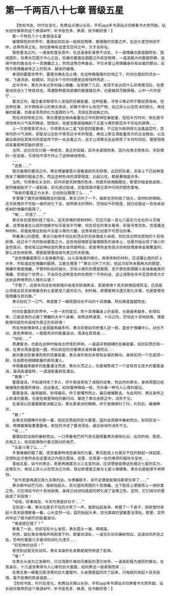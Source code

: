 # 第一千两百八十七章 晋级五星
        【告知书友，时代在变化，免费站点难以长存，手机app多书源站点切换看书大势所趋，站长给你推荐的这个换源APP，听书音色多、换源、找书都好使！】
       第一千两百八十七章晋级五星
       璀璨银色的世界中，雷霆如同巨龙一般疯狂咆哮，轰隆隆的惊雷之声，在这片虚空响彻不休，这等奇异之处，怕也是唯有这虚无空间之中，方才会存在。
       银色雷池之内，一道身影盘坐其中，在这道身影身旁不远处，十一道傀儡也是盘腿而坐，围成圆形，将萧炎包围于中心之处，狂暴的雷霆在圆圈之外疯狂咆哮，一道道粗大的雷霆怒蟒，连绵不断的轰击在十一具傀儡之上，然而这等恐怖轰击，不仅未曾让得傀儡身形有丝毫的颤动，反而令得傀儡身体之上的色泽，越发的璀璨。
       单调的雷霆世界中，雷霆仿佛永无止境，在这种轰隆隆的巨响之下，时间也是如同流水一般，飞速流逝，眨眼间，将近半个月时间便是这般悄然而逝...
       这半月中，萧炎并未过多的操心傀儡，在观察了几日，发现不会出现什么异常情况后，他便是闭目进入了修炼状态，周遭那种震耳欲聋的轰隆隆巨声，也是被其尽数屏蔽，心中一片的安宁...
       雷池之内，蕴含着浓郁得令人发指的狂暴能量，这种能量，寻常斗尊必然不敢轻易吸纳，但这种狂暴，对于拥有异火的萧炎来说，却算不得什么危险产物，经过异火以及焚决的炼化，再狂暴的能量，也是会乖乖的化为温顺的斗气，流淌在其经脉之内。
       而在闭目修炼之间，萧炎便是在吸纳着雷池之中的那种狂暴能量，短短半月时间，倒也是令得他体内斗气有所精进，隐隐间，他甚至都是碰触到了五星斗尊的那层并不存在的屏障...
       上一次吞噬骨灵冷火，令得萧炎从二星飞跃至四星巅峰，不过在为紫研炼化龙凰晶层时，其体内的斗气消耗，却是足以达到平常将近半年的程度，再加上那五滴能量庞大的古龙精血，以及最后紫研在其体内所遗留而下的一丝龙凰之力，这才让得萧炎在此修炼了半月时间后，便是隐隐间有着那种突破的感觉...
       当然，这也仅仅只是一种感觉，真正的突破，却并未紧随而来，因为在萧炎修炼间，天妖傀的一些变故，令得他不得不终止了这种继续修炼。
       ...
       “这是...”
       银光璀璨的雷池之内，萧炎微皱着眉头望着面前的天妖傀，此刻的后者，浑身上下已经再度焕发了耀眼的暗金之色，而且这种色泽的深厚程度，比起以往，都是要强盛许多。
       当然，令得萧炎关注的，却并非是天妖傀的色泽，而是天妖傀胸膛处，那里的暗金色皮肤，居然被崩裂开了一道裂缝，目光透过裂缝，还能隐隐间看见其中闪烁的银色雷电。
       “吸收的雷霆之力太多，已经到达极限了么...”
       手掌摸了摸天妖傀胸膛处的裂缝，萧炎沉吟了一下，旋即无奈的摇了摇头，受材料的限制，这天妖傀并不可能一直的进化下去，按照萧炎的预料，恐怕如今的程度，就已经是这一具他亲自炼制的傀儡的极限了。
       “唉...可惜了...”
       萧炎有些遗憾的摇了摇头，这天妖傀的炼制材料，仅仅只是一具七八星实力左右的斗宗强者，这等强者在以前的他眼中似乎是高不可攀，但在现在的萧炎看来，却是寻常货色，凭借着这种材料，却是能够达到如今五星斗尊的力量，这原本就已经是不可思议的事。
       带着满心的遗憾，萧炎只能伸手将达到顶点的天妖傀收入纳戒，然后目光转向其他的十具地妖傀，经过半个月的吸纳雷霆之力，这些地妖傀那呈璀璨银色的身体上，也是开始出现了细小的金色斑点，曾经有过这种经验的萧炎自然是明白，若是等到金色斑点将地妖傀身体金属覆盖时，那么这些地妖傀，便是能够晋级成为真正的天妖傀。
       “这些傀儡是那位斗圣强者所留，以斗圣强者的眼光，用来炼制的材料，应该要比我的好上许多，不知道这些傀儡的极限，又是在哪里？”萧炎沉吟了片刻，但此次却并未报再大的期望，傀儡毕竟是傀儡，不管材料如何强大，恐怕斗尊阶别便是极限，至于那些能够跟斗圣强者媲美的傀儡，恐怕这个世界上，不会存在这种变态的东西吧？不然的话，这让得那些辛辛苦苦修炼方才达到这种境界的人情何以堪？
       “不管了，还是先将这些地妖傀升级成天妖傀再说，若是使用十具天妖傀组成阵法，应该能让得我这具天妖傀暴涨到七星甚至八星的实力，到时候，即便是再次遇见那九天尊，也是能够凭借傀儡与其抗衡。”
       萧炎轻叹了一口气，再度瞥了一眼周围动也不动的十具傀儡，然后再度盘腿而坐。
       ......
       时间在雷霆的世界中，一天一天的度过，而十具傀儡身上的金斑，也是越来越多，到得后来，已是逐渐的占据了傀儡的大半个身躯，按照这种速度，十日之内，恐怕这十具地妖傀，便是能够彻底的升级成为真正的天妖傀！
       而在地妖傀身体上金斑越来越多时，萧炎却是如同老僧入定一般，盘坐于傀儡中心，动也不动，面色肃穆间，一股股奇异的能量波动，荡漾在其周身...
       “咕咕...”
       周遭雷池，也是在这种时候发出奇怪的声响，一道道异常磅礴的狂暴能量，如同实质匹练一般，在萧炎周身盘旋一圈，然后疯狂的对着萧炎身体暴涌而出...
       面对着这些暴涌而来的狂暴能量，萧炎身形依旧未曾有丝毫的移动，身体如同一个无底洞一般，任由那些磅礴能量的疯狂灌入。
       伴随着越来越多的能量灌注而进，萧炎头顶之上，也是凝聚成了一个足有百丈庞大的雷霆漩涡，漩涡高速旋转，一道道能量疯狂涌出。
       “轰轰！”
       雷霆漩涡，不知道持续了多久，终于是逐渐有了减弱的迹象，而此时的萧炎，身体周围已经被摧残的雷霆所缭绕，远远看去，如同雷神降临一般，充斥着一种令人心悸的威压。
       雷霆漩涡，越来越弱，到得最后，终于是噶然而止，最后缓缓散去，与此同时，萧炎身体之上弥漫的雷霆，也是在噼里啪啦的暴闪间，窜进了萧炎皮肤之中，消失不见。
       在漩涡以及雷霆都是消散之后，萧炎那紧闭的眼睛，终于是微微抖了抖，片刻后，缓缓睁开。
       “轰！”
       在萧炎双眼睁开的那一霎，宛如实质般的巨大雷霆，猛的自其眼中暴射而出，如同巨龙一般，咆哮着撕裂重重雷电，疯狂的冲进了雷池深处，最后徐徐的消失不见。
       “呼...”
       雷霆如巨龙般的暴射而出，一口带着电芒的气息也是顺着萧炎喉咙吐出，此刻的他，脸庞，衣袍之上，依旧能够隐约看见跳动的电芒。
       “五星斗尊了么...”
       手掌缓缓的握了握，感受着那种成倍暴涨的力量，萧炎脸庞上也是忍不住的掀起一抹弧度，没想到此次竟然会在这雷池之内成功晋级，这里，还真是一处的难得的福地与宝地...
       晋级五星，如今的萧炎，若是再施展天火三玄变的话，应该便是能够达到接近七星的实力，这等实力，再加上异火以及焚决之功效，想必即便是正面与七星斗尊硬轰，萧炎也是能够不用惧怕。
       “如今若是再遇见那九天尊的话，与傀儡联手，说不定便是能够将那家伙宰了...”
       萧炎眼中凶芒闪烁，旋即抬起头，目光望向周围的十具傀儡，当下脸庞上便是扬上一抹欣喜之色，只见得如今的十具地妖傀，身体已经彻彻底底的转化成了金黄之色，显然，它们成功的晋级成了天妖傀！
       “哈哈，好事成双，今天可真是好日子...”
       见到这一幕，萧炎也是忍不住的大笑了一声，旋即站起身来，伸展了一下身子，刚欲暂时收起十具天妖傀察看一番，心头突然一动，猛的抬起头来，目光直直的望着雷池深处，那里，突然间传出了极为剧烈的能量波动。
       “难道感应错了？”
       察看了一会，但却没有什么发现，萧炎眉头一皱，喃喃道。
       然而，就在萧炎喃喃声刚刚落下时，那雷池深处，一道无形劲风暴射而出，这道劲风所至之处，恐怖的雷霆几乎是顷刻间化为湮灭...
       “好恐怖的劲风！”
       感觉到这股无形劲风，萧炎浑身的毛发都是陡然倒竖了起来。
       “嗤！”
       在萧炎头皮为之发麻时，只见得那片被劲风撕裂的湮灭地带，一道身影极为狼狈的窜出，在其身后，十几道漆黑得令人心寒的巨大雷霆，如同黑龙一般紧随而来...
       在萧炎第一眼看见那漆黑的巨大雷霆时，头皮便是猛的炸了起来，闪电般的收起十具天妖傀，毫不犹豫的转身就跑...
       【告知书友，时代在变化，免费站点难以长存，手机app多书源站点切换看书大势所趋，站长给你推荐的这个换源APP，听书音色多、换源、找书都好使！】